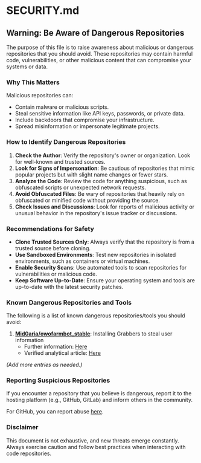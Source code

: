 # SECURITY.md

## Warning: Be Aware of Dangerous Repositories

The purpose of this file is to raise awareness about malicious or dangerous repositories that you should avoid. These repositories may contain harmful code, vulnerabilities, or other malicious content that can compromise your systems or data.

### Why This Matters
Malicious repositories can:
- Contain malware or malicious scripts.
- Steal sensitive information like API keys, passwords, or private data.
- Include backdoors that compromise your infrastructure.
- Spread misinformation or impersonate legitimate projects.

### How to Identify Dangerous Repositories
1. **Check the Author**: Verify the repository's owner or organization. Look for well-known and trusted sources.
2. **Look for Signs of Impersonation**: Be cautious of repositories that mimic popular projects but with slight name changes or fewer stars.
3. **Analyze the Code**: Review the code for anything suspicious, such as obfuscated scripts or unexpected network requests.
4. **Avoid Obfuscated Files**: Be wary of repositories that heavily rely on obfuscated or minified code without providing the source.
5. **Check Issues and Discussions**: Look for reports of malicious activity or unusual behavior in the repository's issue tracker or discussions.

### Recommendations for Safety
- **Clone Trusted Sources Only**: Always verify that the repository is from a trusted source before cloning.
- **Use Sandboxed Environments**: Test new repositories in isolated environments, such as containers or virtual machines.
- **Enable Security Scans**: Use automated tools to scan repositories for vulnerabilities or malicious code.
- **Keep Software Up-to-Date**: Ensure your operating system and tools are up-to-date with the latest security patches.

### Known Dangerous Repositories and Tools
The following is a list of known dangerous repositories/tools you should avoid:

1. [**Mid0aria/owofarmbot_stable**]("https://github.com/Kyou-Izumi/advanced-discord-owo-tool-farm/tree/main/doc/security/Mid0aria.md"): Installing Grabbers to steal user information
    - Further information: [Here]("https://github.com/Kyou-Izumi/advanced-discord-owo-tool-farm/tree/main/doc/security/Mid0aria.md")
    - Verified analytical article: [Here]("https://www.reddit.com/r/Discord_selfbots/comments/1hlcmid/owo_farm_bot_is_harmful_and_if_you_use_it_theres/")

*(Add more entries as needed.)*

### Reporting Suspicious Repositories
If you encounter a repository that you believe is dangerous, report it to the hosting platform (e.g., GitHub, GitLab) and inform others in the community.

For GitHub, you can report abuse [here](https://github.com/contact/report-abuse).

### Disclaimer
This document is not exhaustive, and new threats emerge constantly. Always exercise caution and follow best practices when interacting with code repositories.
